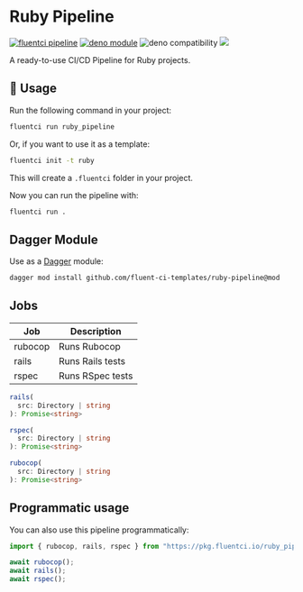 # Ruby Pipeline

[![fluentci pipeline](https://img.shields.io/badge/dynamic/json?label=pkg.fluentci.io&labelColor=%23000&color=%23460cf1&url=https%3A%2F%2Fapi.fluentci.io%2Fv1%2Fpipeline%2Fruby_pipeline&query=%24.version)](https://pkg.fluentci.io/ruby_pipeline)
[![deno module](https://shield.deno.dev/x/ruby_pipeline)](https://deno.land/x/ruby_pipeline)
![deno compatibility](https://shield.deno.dev/deno/^1.34)
[![](https://img.shields.io/codecov/c/gh/fluent-ci-templates/ruby-pipeline)](https://codecov.io/gh/fluent-ci-templates/ruby-pipeline)

A ready-to-use CI/CD Pipeline for Ruby projects.

## 🚀 Usage

Run the following command in your project:

```bash
fluentci run ruby_pipeline
```

Or, if you want to use it as a template:

```bash
fluentci init -t ruby
```

This will create a `.fluentci` folder in your project.

Now you can run the pipeline with:

```bash
fluentci run .
```

## Dagger Module

Use as a [Dagger](https://dagger.io) module:

```bash
dagger mod install github.com/fluent-ci-templates/ruby-pipeline@mod
```

## Jobs

| Job           | Description       |
| ------------- | ----------------- |
| rubocop       | Runs Rubocop      |
| rails         | Runs Rails tests  |
| rspec         | Runs RSpec tests  |

```typescript
rails(
  src: Directory | string
): Promise<string>

rspec(
  src: Directory | string
): Promise<string>

rubocop(
  src: Directory | string
): Promise<string>
```

## Programmatic usage

You can also use this pipeline programmatically:

```ts
import { rubocop, rails, rspec } from "https://pkg.fluentci.io/ruby_pipeline@v0.8.3/mod.ts";

await rubocop();
await rails();
await rspec();
```
